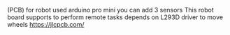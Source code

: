 (PCB) for robot used arduino pro mini you can add 3 sensors This robot board supports to perform remote tasks depends on L293D driver to move wheels
https://jlcpcb.com/
